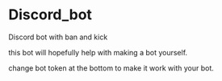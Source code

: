 # Discord_bot
Discord bot with ban and kick

this bot will hopefully help with making a bot yourself.

change bot token at the bottom to make it work with your bot.
